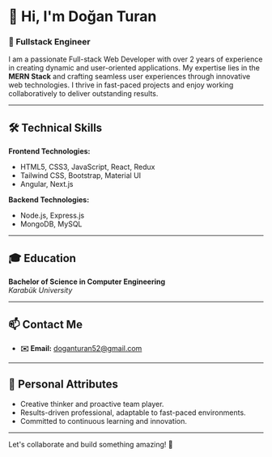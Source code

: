 # 👋 Hi, I'm Doğan Turan

### 🌟 Fullstack Engineer 

I am a passionate Full-stack Web Developer with over 2 years of experience in creating dynamic and user-oriented applications. My expertise lies in the **MERN Stack** and crafting seamless user experiences through innovative web technologies. I thrive in fast-paced projects and enjoy working collaboratively to deliver outstanding results.

---

## 🛠️ Technical Skills
**Frontend Technologies:**
- HTML5, CSS3, JavaScript, React, Redux
- Tailwind CSS, Bootstrap, Material UI
- Angular, Next.js

**Backend Technologies:**
- Node.js, Express.js
- MongoDB, MySQL

---

## 🎓 Education
**Bachelor of Science in Computer Engineering**  
*Karabük University*

---

## 📫 Contact Me
- **✉️ Email:** doganturan52@gmail.com  

---

## 🌱 Personal Attributes
- Creative thinker and proactive team player.
- Results-driven professional, adaptable to fast-paced environments.
- Committed to continuous learning and innovation.

---

Let's collaborate and build something amazing! 🚀
